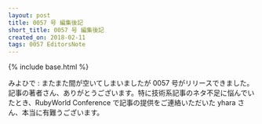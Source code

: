 ```yaml
---
layout: post
title: 0057 号 編集後記
short_title: 0057 号 編集後記
created_on: 2018-02-11
tags: 0057 EditorsNote
---
```

{% include base.html %}

みよひで
: またまた間が空いてしまいましたが 0057 号がリリースできました。記事の著者さん、ありがとうございます。特に技術系記事のネタ不足に悩んでいたとき、RubyWorld Conference で記事の提供をご連絡いただいた yhara さん、本当に有難うございます。

